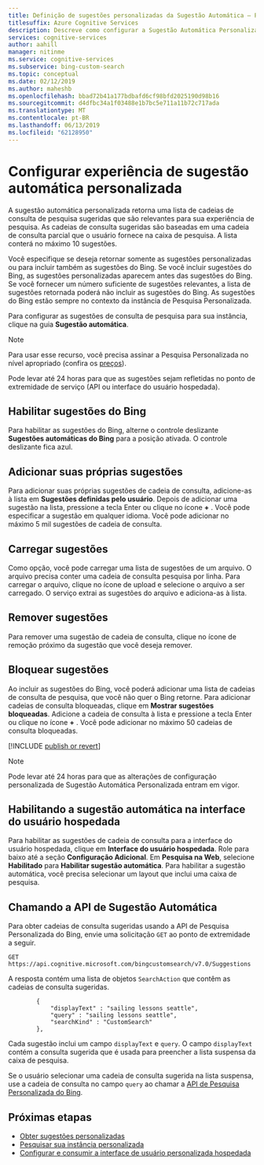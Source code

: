 ```yaml
---
title: Definição de sugestões personalizadas da Sugestão Automática – Pesquisa Personalizada do Bing
titlesuffix: Azure Cognitive Services
description: Descreve como configurar a Sugestão Automática Personalizada com sugestões personalizadas
services: cognitive-services
author: aahill
manager: nitinme
ms.service: cognitive-services
ms.subservice: bing-custom-search
ms.topic: conceptual
ms.date: 02/12/2019
ms.author: maheshb
ms.openlocfilehash: bbad72b41a177bdbafd6cf98bfd2025190d98b16
ms.sourcegitcommit: d4dfbc34a1f03488e1b7bc5e711a11b72c717ada
ms.translationtype: MT
ms.contentlocale: pt-BR
ms.lasthandoff: 06/13/2019
ms.locfileid: "62128950"
---
```

# <a name="configure-your-custom-autosuggest-experience"></a>Configurar experiência de sugestão automática personalizada

A sugestão automática personalizada retorna uma lista de cadeias de consulta de pesquisa sugeridas que são relevantes para sua experiência de pesquisa. As cadeias de consulta sugeridas são baseadas em uma cadeia de consulta parcial que o usuário fornece na caixa de pesquisa. A lista conterá no máximo 10 sugestões. 

Você especifique se deseja retornar somente as sugestões personalizadas ou para incluir também as sugestões do Bing. Se você incluir sugestões do Bing, as sugestões personalizadas aparecem antes das sugestões do Bing. Se você fornecer um número suficiente de sugestões relevantes, a lista de sugestões retornada poderá não incluir as sugestões do Bing. As sugestões do Bing estão sempre no contexto da instância de Pesquisa Personalizada. 

Para configurar as sugestões de consulta de pesquisa para sua instância, clique na guia **Sugestão automática**.  

> [!NOTE]
> Para usar esse recurso, você precisa assinar a Pesquisa Personalizada no nível apropriado (confira os [preços](https://azure.microsoft.com/pricing/details/cognitive-services/bing-custom-search/)).

Pode levar até 24 horas para que as sugestões sejam refletidas no ponto de extremidade de serviço (API ou interface do usuário hospedada).

## <a name="enable-bing-suggestions"></a>Habilitar sugestões do Bing

Para habilitar as sugestões do Bing, alterne o controle deslizante **Sugestões automáticas do Bing** para a posição ativada. O controle deslizante fica azul.

## <a name="add-your-own-suggestions"></a>Adicionar suas próprias sugestões

Para adicionar suas próprias sugestões de cadeia de consulta, adicione-as à lista em **Sugestões definidas pelo usuário**. Depois de adicionar uma sugestão na lista, pressione a tecla Enter ou clique no ícone **+** . Você pode especificar a sugestão em qualquer idioma. Você pode adicionar no máximo 5 mil sugestões de cadeia de consulta.

## <a name="upload-suggestions"></a>Carregar sugestões

Como opção, você pode carregar uma lista de sugestões de um arquivo. O arquivo precisa conter uma cadeia de consulta pesquisa por linha. Para carregar o arquivo, clique no ícone de upload e selecione o arquivo a ser carregado. O serviço extrai as sugestões do arquivo e adiciona-as à lista.

## <a name="remove-suggestions"></a>Remover sugestões

Para remover uma sugestão de cadeia de consulta, clique no ícone de remoção próximo da sugestão que você deseja remover.

## <a name="block-suggestions"></a>Bloquear sugestões

Ao incluir as sugestões do Bing, você poderá adicionar uma lista de cadeias de consulta de pesquisa, que você não quer o Bing retorne. Para adicionar cadeias de consulta bloqueadas, clique em **Mostrar sugestões bloqueadas**. Adicione a cadeia de consulta à lista e pressione a tecla Enter ou clique no ícone **+** . Você pode adicionar no máximo 50 cadeias de consulta bloqueadas.



[!INCLUDE [publish or revert](./includes/publish-revert.md)]

>[!NOTE]  
>Pode levar até 24 horas para que as alterações de configuração personalizada de Sugestão Automática Personalizada entram em vigor.


## <a name="enabling-autosuggest-in-hosted-ui"></a>Habilitando a sugestão automática na interface do usuário hospedada

Para habilitar as sugestões de cadeia de consulta para a interface do usuário hospedada, clique em **Interface do usuário hospedada**. Role para baixo até a seção **Configuração Adicional**. Em **Pesquisa na Web**, selecione **Habilitado** para **Habilitar sugestão automática**. Para habilitar a sugestão automática, você precisa selecionar um layout que inclui uma caixa de pesquisa.


## <a name="calling-the-autosuggest-api"></a>Chamando a API de Sugestão Automática

Para obter cadeias de consulta sugeridas usando a API de Pesquisa Personalizada do Bing, envie uma solicitação `GET` ao ponto de extremidade a seguir.

```
GET https://api.cognitive.microsoft.com/bingcustomsearch/v7.0/Suggestions 
```

A resposta contém uma lista de objetos `SearchAction` que contêm as cadeias de consulta sugeridas.

```
        {  
            "displayText" : "sailing lessons seattle",  
            "query" : "sailing lessons seattle",  
            "searchKind" : "CustomSearch"  
        },  
```

Cada sugestão inclui um campo `displayText` e `query`. O campo `displayText` contém a consulta sugerida que é usada para preencher a lista suspensa da caixa de pesquisa.

Se o usuário selecionar uma cadeia de consulta sugerida na lista suspensa, use a cadeia de consulta no campo `query` ao chamar a [API de Pesquisa Personalizada do Bing](overview.md).


## <a name="next-steps"></a>Próximas etapas

- [Obter sugestões personalizadas](./get-custom-suggestions.md)
- [Pesquisar sua instância personalizada](./search-your-custom-view.md)
- [Configurar e consumir a interface de usuário personalizada hospedada](./hosted-ui.md)
